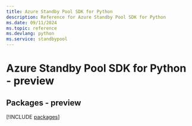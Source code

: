 ```yaml
---
title: Azure Standby Pool SDK for Python
description: Reference for Azure Standby Pool SDK for Python
ms.date: 09/11/2024
ms.topic: reference
ms.devlang: python
ms.service: standbypool
---
```

# Azure Standby Pool SDK for Python - preview
## Packages - preview
[!INCLUDE [packages](standby-pool-index.md)]